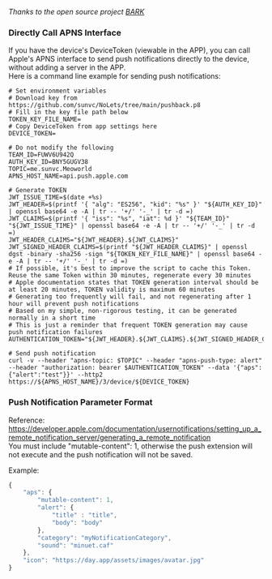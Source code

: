 
*Thanks to the open source project [BARK](https://github.com/Finb/Bark)*
### Directly Call APNS Interface
If you have the device's DeviceToken (viewable in the APP), you can call Apple's APNS interface to send push notifications directly to the device, without adding a server in the APP.<br>
Here is a command line example for sending push notifications:

```shell
# Set environment variables
# Download key from https://github.com/sunvc/NoLets/tree/main/pushback.p8
# Fill in the key file path below
TOKEN_KEY_FILE_NAME= 
# Copy DeviceToken from app settings here
DEVICE_TOKEN=

# Do not modify the following
TEAM_ID=FUWV6U942Q
AUTH_KEY_ID=BNY5GUGV38
TOPIC=me.sunvc.Meoworld
APNS_HOST_NAME=api.push.apple.com

# Generate TOKEN
JWT_ISSUE_TIME=$(date +%s)
JWT_HEADER=$(printf '{ "alg": "ES256", "kid": "%s" }' "${AUTH_KEY_ID}" | openssl base64 -e -A | tr -- '+/' '-_' | tr -d =)
JWT_CLAIMS=$(printf '{ "iss": "%s", "iat": %d }' "${TEAM_ID}" "${JWT_ISSUE_TIME}" | openssl base64 -e -A | tr -- '+/' '-_' | tr -d =)
JWT_HEADER_CLAIMS="${JWT_HEADER}.${JWT_CLAIMS}"
JWT_SIGNED_HEADER_CLAIMS=$(printf "${JWT_HEADER_CLAIMS}" | openssl dgst -binary -sha256 -sign "${TOKEN_KEY_FILE_NAME}" | openssl base64 -e -A | tr -- '+/' '-_' | tr -d =)
# If possible, it's best to improve the script to cache this Token. Reuse the same Token within 30 minutes, regenerate every 30 minutes
# Apple documentation states that TOKEN generation interval should be at least 20 minutes, TOKEN validity is maximum 60 minutes
# Generating too frequently will fail, and not regenerating after 1 hour will prevent push notifications
# Based on my simple, non-rigorous testing, it can be generated normally in a short time
# This is just a reminder that frequent TOKEN generation may cause push notification failures
AUTHENTICATION_TOKEN="${JWT_HEADER}.${JWT_CLAIMS}.${JWT_SIGNED_HEADER_CLAIMS}"

# Send push notification
curl -v --header "apns-topic: $TOPIC" --header "apns-push-type: alert" --header "authorization: bearer $AUTHENTICATION_TOKEN" --data '{"aps":{"alert":"test"}}' --http2 https://${APNS_HOST_NAME}/3/device/${DEVICE_TOKEN}

```

### Push Notification Parameter Format
Reference: https://developer.apple.com/documentation/usernotifications/setting_up_a_remote_notification_server/generating_a_remote_notification<br>
You must include "mutable-content": 1, otherwise the push extension will not execute and the push notification will not be saved.<br>

Example:
```js
{
    "aps": {
        "mutable-content": 1,
        "alert": {
            "title" : "title",
            "body": "body"
        },
        "category": "myNotificationCategory",
        "sound": "minuet.caf"
    },
    "icon": "https://day.app/assets/images/avatar.jpg"
}
```